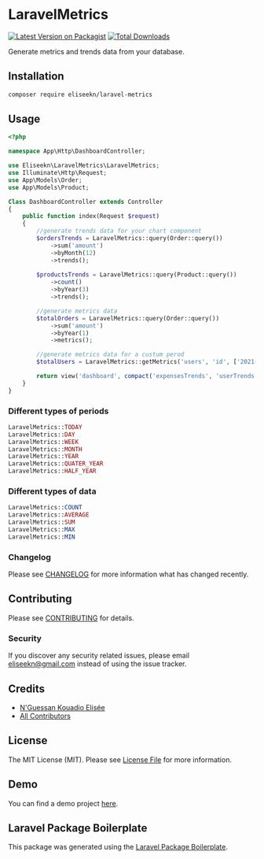 # LaravelMetrics

[![Latest Version on Packagist](https://img.shields.io/packagist/v/eliseekn/laravel-metrics.svg?style=flat-square)](https://packagist.org/packages/eliseekn/laravel-metrics)
[![Total Downloads](https://img.shields.io/packagist/dt/eliseekn/laravel-metrics.svg?style=flat-square)](https://packagist.org/packages/eliseekn/laravel-metrics)

Generate metrics and trends data from your database.

## Installation
```bash
composer require eliseekn/laravel-metrics
```

## Usage
```php
<?php

namespace App\Http\DashboardController;

use Eliseekn\LaravelMetrics\LaravelMetrics;
use Illuminate\Http\Request;
use App\Models\Order;
use App\Models\Product;

Class DashboardController extends Controller
{
    public function index(Request $request)
    {
        //generate trends data for your chart component
        $ordersTrends = LaravelMetrics::query(Order::query())
            ->sum('amount')
            ->byMonth(12)
            ->trends();
        
        $productsTrends = LaravelMetrics::query(Product::query())
            ->count()
            ->byYear(3)
            ->trends();

        //generate metrics data
        $totalOrders = LaravelMetrics::query(Order::query())
            ->sum('amount')
            ->byYear(1)
            ->metrics();

        //generate metrics data for a custum perod
        $totalUsers = LaravelMetrics::getMetrics('users', 'id', ['2021-01-01', '2021-12-31'], LaravelMetrics::MAX);

        return view('dashboard', compact('expensesTrends', 'userTrends', 'totalExpenses', 'totalUsers'));
    }
}
```

### Different types of periods
```php
LaravelMetrics::TODAY
LaravelMetrics::DAY
LaravelMetrics::WEEK
LaravelMetrics::MONTH
LaravelMetrics::YEAR
LaravelMetrics::QUATER_YEAR
LaravelMetrics::HALF_YEAR
```

### Different types of data
```php
LaravelMetrics::COUNT
LaravelMetrics::AVERAGE
LaravelMetrics::SUM
LaravelMetrics::MAX
LaravelMetrics::MIN
```

### Changelog

Please see [CHANGELOG](CHANGELOG.md) for more information what has changed recently.

## Contributing

Please see [CONTRIBUTING](CONTRIBUTING.md) for details.

### Security

If you discover any security related issues, please email eliseekn@gmail.com instead of using the issue tracker.

## Credits

-   [N'Guessan Kouadio Elisée](https://github.com/eliseekn)
-   [All Contributors](../../contributors)

## License

The MIT License (MIT). Please see [License File](LICENSE.md) for more information.

## Demo

You can find a demo project [here](https://github.com/eliseekn/laravel-metrics-demo).

## Laravel Package Boilerplate

This package was generated using the [Laravel Package Boilerplate](https://laravelpackageboilerplate.com).
